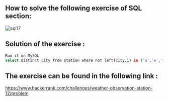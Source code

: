 ## How to solve the following exercise of SQL section:
![sql17](https://github.com/lamia-datalover/SQL_Hackerrank_exercises/assets/145395677/4710cc5c-d452-46ca-a9da-506a2a9aed43)

## Solution of the exercise :
```bash
Run it on MySQL
select distinct city from station where not left(city,1) in ('a','e','i','o','u') and not right(city,1)  in ('a','e','i','o','u');
```
## The exercise can be found in the following link :
https://www.hackerrank.com/challenges/weather-observation-station-12/problem
